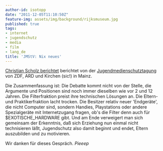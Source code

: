 ```yaml
---
author-id: isotopp
date: "2011-12-05T11:10:50Z"
feature-img: assets/img/background/rijksmuseum.jpg
published: true
tags:
- internet
- jugendschutz
- media
- film
- lang_de
title: 'JMStV: Nix neues'
---
```

[Christian Scholz berichtet](http://mrtopf.de/blog/politik-politics/jugendmedienschutztagung-zdf/)
berichtet von der 
[Jugendmedienschutztagung](http://www.unternehmen.zdf.de/index.php?id=245&artid=473&backpid=244&cHash=64c3b1168a/)
von ZDF, ARD und Kirchen (sic!) in Mainz.

Die Zusammenfassung ist: Die Debatte kommt nicht von der Stelle, die
Argumente und Positionen sind noch immer dieselben wie vor 2 und 12 Jahren.
Die Filterfraktion preist ihre technischen Lösungen an. Die Eltern- und
Praktikerfraktion lacht trocken. Die Besitzer relativ neuer 'Endgeräte', die
nicht Computer sind, sondern Handies, Playstations oder andere Spezialgeräte
mit Internetzugang fragen, ob's die Filter denn auch für $EXOTISCHE_HARDWARE
gibt. Und am Ende verweigert man sich gemeinsam der Erkenntnis, daß sich
Erziehung nun einmal nicht technisieren läßt, Jugendschutz also damit
beginnt und endet, Eltern auszubilden und zu motivieren.

Wir danken für dieses Gespräch. *Pieeep*
